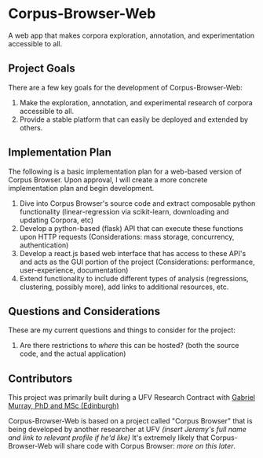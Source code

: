 # Corpus-Browser-Web
A web app that makes corpora exploration, annotation, and experimentation accessible to all.

## Project Goals
There are a few key goals for the development of Corpus-Browser-Web:

1. Make the exploration, annotation, and experimental research of corpora accessible to all.
2. Provide a stable platform that can easily be deployed and extended by others.  

## Implementation Plan
The following is a basic implementation plan for a web-based version of Corpus Browser. 
Upon approval, I will create a more concrete implementation plan and begin development.

1. Dive into Corpus Browser's source code and extract composable python functionality (linear-regression via scikit-learn, downloading and updating Corpora, etc) 
2. Develop a python-based (flask) API that can execute these functions upon HTTP requests (Considerations: mass storage, concurrency, authentication)   
3. Develop a react.js based web interface that has access to these API's and acts as the GUI portion of the project (Considerations: performance, user-experience, documentation)
4. Extend functionality to include different types of analysis (regressions, clustering, possibly more), add links to additional resources, etc.

## Questions and Considerations
These are my current questions and things to consider for the project: 

1. Are there restrictions to *where* this can be hosted? (both the source code, and the actual application)

## Contributors
This project was primarily built during a UFV Research Contract with [Gabriel Murray, PhD and MSc (Edinburgh)](https://www.ufv.ca/cis/faculty-and-staff/murray-gabriel.htm)

Corpus-Browser-Web is based on a project called "Corpus Browser" that is being developed by another researcher at UFV *(insert Jeremy's full name and link to relevant profile if he'd like)* 
It's extremely likely that Corpus-Browser-Web will share code with Corpus Browser: *more on this later*.



